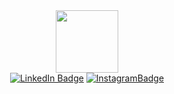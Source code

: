 <div id="header" align="center">
  <img src="https://media.giphy.com/media/3o7qE1YN7aBOFPRw8E/giphy.gif" width="100"/>
  <div id="badges">
    <a href="https://www.linkedin.com/in/yuri-petuchov-7961a313b/"><img src="https://img.shields.io/badge/LinkedIn-blue?style=for-the-badge&logo=linkedin&logoColor=white" alt="LinkedIn Badge"/></a>
    <a href="https://www.instagram.com/webbulldog/"> <img src="https://img.shields.io/badge/Instagram-red?style=for-the-badge&logo=instagram&logoColor=white" alt="InstagramBadge"/></a>
</div
  <img src="https://komarev.com/ghpvc/?username=YuryPetukhov&style=flat-square&color=blue" alt=""/>
</div>
